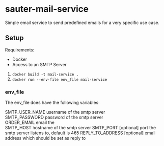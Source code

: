 # sauter-mail-service

Simple email service to send predefined emails for a very specific use case.

## Setup

Requirements:
- Docker
- Access to an SMTP Server

1. `docker build -t mail-service .`
2. `docker run --env-file env_file mail-service`

### env_file

The env_file does have the following variables:

SMTP_USER_NAME username of the smtp server  
SMTP_PASSWORD password of the smtp server  
ORDER_EMAIL email the  
SMTP_HOST hostname of the smtp server
SMTP_PORT [optional] port the smtp server listens to, default is 465
REPLY_TO_ADDRESS [optional] email address which should be set as reply to  
